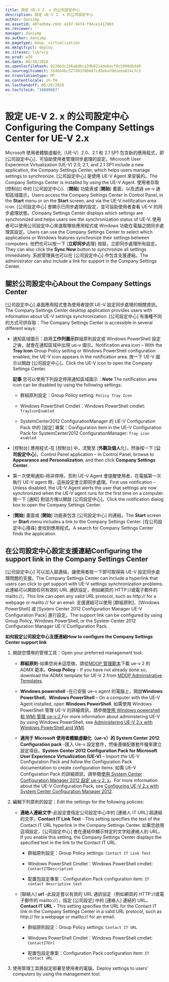 ```yaml
---
title: 設定 UE-V 2. x 的公司設定中心
description: 設定 UE-V 2. x 的公司設定中心
author: dansimp
ms.assetid: 48fadb0a-c0dc-4287-9474-f94ce1417003
ms.reviewer: ''
manager: dansimp
ms.author: dansimp
ms.pagetype: mdop, virtualization
ms.mktglfcycl: deploy
ms.sitesec: library
ms.prod: w10
ms.date: 08/30/2016
ms.openlocfilehash: 0226b3c156a6d6ca39b0214de8acf0c5990db349
ms.sourcegitcommit: 354664bc527d93f80687cd2eba70d1eea024c7c3
ms.translationtype: MT
ms.contentlocale: zh-TW
ms.lasthandoff: 06/26/2020
ms.locfileid: "10809867"
---
```

# <span data-ttu-id="9212c-103">設定 UE-V 2. x 的公司設定中心</span><span class="sxs-lookup"><span data-stu-id="9212c-103">Configuring the Company Settings Center for UE-V 2.x</span></span>


<span data-ttu-id="9212c-104">Microsoft 使用者體驗虛擬化（UE-V）2.0、2.1 和 2.1 SP1 包含新的應用程式，即 [公司設定中心]，可協助使用者管理同步處理的設定。</span><span class="sxs-lookup"><span data-stu-id="9212c-104">Microsoft User Experience Virtualization (UE-V) 2.0, 2.1, and 2.1 SP1 include a new application, the Company Settings Center, which helps users manage settings to synchronize.</span></span> <span data-ttu-id="9212c-105">[公司設定中心] 是使用 UE-V Agent 來安裝的。</span><span class="sxs-lookup"><span data-stu-id="9212c-105">The Company Settings Center is installed by using the UE-V Agent.</span></span> <span data-ttu-id="9212c-106">使用者存取 [控制台] 中的 [公司設定中心]、[**開始**] 功能表或 [**開始**] 畫面，以及透過 ue-v 通知區域圖示。</span><span class="sxs-lookup"><span data-stu-id="9212c-106">Users access the Company Settings Center in Control Panel, in the **Start** menu or on the **Start** screen, and via the UE-V notification area icon.</span></span> <span data-ttu-id="9212c-107">[公司設定中心] 會顯示已同步處理的設定，並可協助使用者查看 UE-V 的同步處理狀態。</span><span class="sxs-lookup"><span data-stu-id="9212c-107">Company Settings Center displays which settings are synchronized and helps users see the synchronization status of UE-V.</span></span> <span data-ttu-id="9212c-108">使用者可以使用公司設定中心來選取哪些應用程式或 Windows 功能在電腦之間同步處理其設定。</span><span class="sxs-lookup"><span data-stu-id="9212c-108">Users can use the Company Settings Center to select which applications or Windows features synchronize their settings between computers.</span></span> <span data-ttu-id="9212c-109">他們也可以按一下 [**立即同步**處理] 按鈕，立即同步處理所有設定。</span><span class="sxs-lookup"><span data-stu-id="9212c-109">They can also click the **Sync Now** button to synchronize all settings immediately.</span></span> <span data-ttu-id="9212c-110">系統管理員也可以在 [公司設定中心] 中包含支援連結。</span><span class="sxs-lookup"><span data-stu-id="9212c-110">The administrator can also include a link for support in the Company Settings Center.</span></span>

## <span data-ttu-id="9212c-111">關於公司設定中心</span><span class="sxs-lookup"><span data-stu-id="9212c-111">About the Company Settings Center</span></span>


<span data-ttu-id="9212c-112">[公司設定中心] 桌面應用程式會為使用者提供 UE-V 設定同步處理的相關資訊。</span><span class="sxs-lookup"><span data-stu-id="9212c-112">The Company Settings Center desktop application provides users with information about UE-V settings synchronization.</span></span> <span data-ttu-id="9212c-113">[公司設定中心] 有幾種不同的方式可供存取：</span><span class="sxs-lookup"><span data-stu-id="9212c-113">The Company Settings Center is accessible in several different ways:</span></span>

-   <span data-ttu-id="9212c-114">通知區域圖示：啟用**工作列圖示**群組原則設定或 Windows PowerShell 設定之後，就會在通知區域中出現 ue-v 圖示。</span><span class="sxs-lookup"><span data-stu-id="9212c-114">Notification area icon – With the **Tray Icon** Group Policy setting or Windows PowerShell configuration enabled, the UE-V icon appears in the notification area.</span></span> <span data-ttu-id="9212c-115">按一下 UE-V 圖示以開啟 [公司設定中心]。</span><span class="sxs-lookup"><span data-stu-id="9212c-115">Click the UE-V icon to open the Company Settings Center.</span></span>

    <span data-ttu-id="9212c-116">**記事** 您可以使用下列設定停用通知區域圖示：</span><span class="sxs-lookup"><span data-stu-id="9212c-116">**Note** The notification area icon can be disabled by using the following settings:</span></span>

    -   <span data-ttu-id="9212c-117">群組原則設定：</span><span class="sxs-lookup"><span data-stu-id="9212c-117">Group Policy setting:</span></span> `Policy Tray Icon`

    -   <span data-ttu-id="9212c-118">Windows PowerShell Cmdlet：</span><span class="sxs-lookup"><span data-stu-id="9212c-118">Windows PowerShell cmdlet:</span></span> `TrayIconEnabled`

    -   <span data-ttu-id="9212c-119">SystemCenter2012 ConfigurationManager 的 UE-V Configuration Pack 中的 [設定] 專案：</span><span class="sxs-lookup"><span data-stu-id="9212c-119">Configuration item in the UE-V Configuration Pack for SystemCenter2012 ConfigurationManager:</span></span> `Tray icon enabled`

     

-   <span data-ttu-id="9212c-120">[控制台] 應用程式-在 [控制台] 中，流覽至 [**外觀及個人**化]，然後按一下 [**公司設定中心**]。</span><span class="sxs-lookup"><span data-stu-id="9212c-120">Control Panel application – In Control Panel, browse to **Appearance and Personalization**, and then click **Company Settings Center**.</span></span>

-   <span data-ttu-id="9212c-121">第一次使用通知–除非停用，否則 UE-V Agent 會提醒使用者，在電腦第一次執行 UE-V agent 時，這些設定會立即同步處理。</span><span class="sxs-lookup"><span data-stu-id="9212c-121">First use notification – Unless disabled, the UE-V Agent alerts the user that settings are now synchronized when the UE-V agent runs for the first time on a computer.</span></span> <span data-ttu-id="9212c-122">按一下 [通知] 對話方塊以開啟 [公司設定中心]。</span><span class="sxs-lookup"><span data-stu-id="9212c-122">Click the notification dialog box to open the Company Settings Center.</span></span>

-   <span data-ttu-id="9212c-123">[**開始**] 畫面或 [**開始**] 功能表包含 [公司設定中心] 的連結。</span><span class="sxs-lookup"><span data-stu-id="9212c-123">The **Start** screen or **Start** menu includes a link to the Company Settings Center.</span></span> <span data-ttu-id="9212c-124">[在公司設定中心搜尋] 會找到應用程式。</span><span class="sxs-lookup"><span data-stu-id="9212c-124">A search for Company Settings Center finds the application.</span></span>

## <span data-ttu-id="9212c-125">在公司設定中心設定支援連結</span><span class="sxs-lookup"><span data-stu-id="9212c-125">Configuring the support link in the Company Settings Center</span></span>


<span data-ttu-id="9212c-126">[公司設定中心] 可以加入超連結，讓使用者按一下即可取得與 UE-V 設定同步處理問題的支援。</span><span class="sxs-lookup"><span data-stu-id="9212c-126">The Company Settings Center can include a hyperlink that users can click to get support with UE-V settings synchronization problems.</span></span> <span data-ttu-id="9212c-127">此連結可以開啟任何有效的 URL 通訊協定，例如網頁的 HTTP://或電子郵件的 mailto://。</span><span class="sxs-lookup"><span data-stu-id="9212c-127">This link can open any valid URL protocol, such as http:// for a webpage or mailto:// for an email.</span></span> <span data-ttu-id="9212c-128">支援連結可以使用 [群組原則]、[Windows PowerShell] 或 [System Center 2012 Configuration Manager UE-V Configuration Pack] 進行設定。</span><span class="sxs-lookup"><span data-stu-id="9212c-128">The support link can be configured by using Group Policy, Windows PowerShell, or the System Center 2012 Configuration Manager UE-V Configuration Pack.</span></span>

**<span data-ttu-id="9212c-129">如何設定公司設定中心支援連結</span><span class="sxs-lookup"><span data-stu-id="9212c-129">How to configure the Company Settings Center support link</span></span>**

1.  <span data-ttu-id="9212c-130">開啟您慣用的管理工具：</span><span class="sxs-lookup"><span data-stu-id="9212c-130">Open your preferred management tool:</span></span>

    -   <span data-ttu-id="9212c-131">**群組原則**-如果您尚未這麼做，請從[MDOP 管理範本](https://go.microsoft.com/fwlink/p/?LinkId=393941)下載 ue-v 2 的 ADMX 範本。</span><span class="sxs-lookup"><span data-stu-id="9212c-131">**Group Policy** - If you have not already done so, download the ADMX template for UE-V 2 from [MDOP Administrative Templates](https://go.microsoft.com/fwlink/p/?LinkId=393941).</span></span>

    -   <span data-ttu-id="9212c-132">**Windows powershell** -在已安裝 ue-v agent 的電腦上，開啟**Windows PowerShell**。</span><span class="sxs-lookup"><span data-stu-id="9212c-132">**Windows PowerShell** – On a computer with the UE-V Agent installed, open **Windows PowerShell**.</span></span> <span data-ttu-id="9212c-133">如需使用 Windows PowerShell 管理 UE-V 的詳細資訊，請參閱[使用 Windows powershell 和 WMI 管理 ue-v 2.](administering-ue-v-2x-with-windows-powershell-and-wmi-both-uevv2.md)</span><span class="sxs-lookup"><span data-stu-id="9212c-133">For more information about administering UE-V by using Windows PowerShell, see [Administering UE-V 2.x with Windows PowerShell and WMI](administering-ue-v-2x-with-windows-powershell-and-wmi-both-uevv2.md).</span></span>

    -   <span data-ttu-id="9212c-134">**適用于 Microsoft 使用者體驗虛擬化（ue-v）的 System Center 2012 Configuration pack** -匯入 Ue-v 設定套件，然後遵循配置套件檔來建立設定項目。</span><span class="sxs-lookup"><span data-stu-id="9212c-134">**System Center 2012 Configuration Pack for Microsoft User Experience Virtualization (UE-V)** – Import the UE-V Configuration Pack and follow the Configuration Pack documentation to create configuration items.</span></span> <span data-ttu-id="9212c-135">如需 UE-V Configuration Pack 的詳細資訊，請參閱[使用 System Center Configuration Manager 2012 設定 ue-v 2. x](configuring-ue-v-2x-with-system-center-configuration-manager-2012-both-uevv2.md)。</span><span class="sxs-lookup"><span data-stu-id="9212c-135">For more information about the UE-V Configuration Pack, see [Configuring UE-V 2.x with System Center Configuration Manager 2012](configuring-ue-v-2x-with-system-center-configuration-manager-2012-both-uevv2.md).</span></span>

2.  <span data-ttu-id="9212c-136">編輯下列原則的設定：</span><span class="sxs-lookup"><span data-stu-id="9212c-136">Edit the settings for the following policies:</span></span>

    -   <span data-ttu-id="9212c-137">**連絡人連結文字**-此設定會指定公司設定中心中的 [連絡人 IT URL] 超連結的文字。</span><span class="sxs-lookup"><span data-stu-id="9212c-137">**Contact IT Link Text** - This setting specifies the text of the Contact IT URL hyperlink in the Company Settings Center.</span></span> <span data-ttu-id="9212c-138">如果您啟用這項設定，[公司設定中心] 會在連結中顯示特定的文字給連絡人的 URL。</span><span class="sxs-lookup"><span data-stu-id="9212c-138">If you enable this setting, the Company Settings Center displays the specified text in the link to the Contact IT URL.</span></span>

        -   <span data-ttu-id="9212c-139">群組原則設定：</span><span class="sxs-lookup"><span data-stu-id="9212c-139">Group Policy settings:</span></span> `Contact IT Link Text`

        -   <span data-ttu-id="9212c-140">Windows PowerShell Cmdlet：</span><span class="sxs-lookup"><span data-stu-id="9212c-140">Windows PowerShell cmdlet:</span></span> `ContactITDescription`

        -   <span data-ttu-id="9212c-141">配置包設定專案：</span><span class="sxs-lookup"><span data-stu-id="9212c-141">Configuration Pack configuration item:</span></span> `IT contact descriptive text`

    -   <span data-ttu-id="9212c-142">[聯絡人] **url** -此設定會以有效的 URL 通訊協定（例如網頁的 HTTP://或電子郵件的 mailto://），指定 [公司設定] 中的 [連絡人] 連結的 URL。</span><span class="sxs-lookup"><span data-stu-id="9212c-142">**Contact IT URL** - This setting specifies the URL for the Contact IT link in the Company Settings Center in a valid URL protocol, such as http:// for a webpage or mailto:// for an email.</span></span>

        -   <span data-ttu-id="9212c-143">群組原則設定：</span><span class="sxs-lookup"><span data-stu-id="9212c-143">Group Policy settings:</span></span> `Contact IT URL`

        -   <span data-ttu-id="9212c-144">Windows PowerShell Cmdlet：</span><span class="sxs-lookup"><span data-stu-id="9212c-144">Windows PowerShell cmdlet:</span></span> `ContactITUrl`

        -   <span data-ttu-id="9212c-145">配置包設定專案：</span><span class="sxs-lookup"><span data-stu-id="9212c-145">Configuration Pack configuration item:</span></span> `IT contact URL`

3.  <span data-ttu-id="9212c-146">使用管理工具將設定部署至使用者的電腦。</span><span class="sxs-lookup"><span data-stu-id="9212c-146">Deploy settings to users’ computers by using the management tool.</span></span>






 

 





